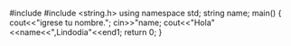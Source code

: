 #include <iostream>
#include <string.h>
using namespace std;
string name;
main()
{
cout<<"igrese tu nombre.";
cin>>"name;
cout<<"Hola"<<name<<",Lindodia"<<end1;
return 0;
}
